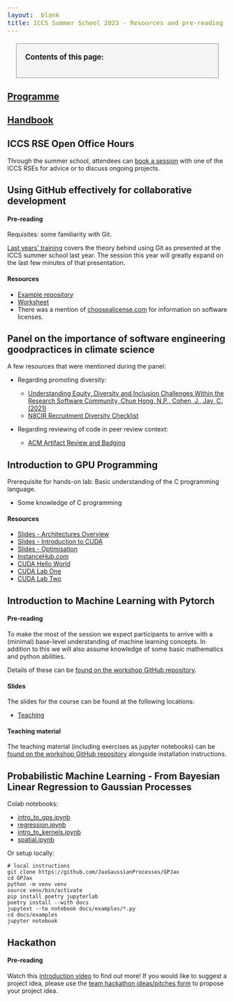 ```yaml
---
layout:  blank
title: ICCS Summer School 2023 - Resources and pre-reading
---
```


<style>
.contents {
border: solid 1px;
border-color: rgb(140,140,140);
background: rgb(245,245,245);
padding:20px;
margin:20px;
margin-right: calv(35vw - 20px);
}
div {
  font-size:12.5pt;
  text-align:justify;
}

</style>


<div class="contents">
<b>Contents of this page:</b>
<ul id="contents">
</ul>
</div>

## [Programme](https://iccs.cam.ac.uk/system/files/iccs_summer_school_2023_programme.pdf)

## [Handbook](https://iccs.cam.ac.uk/system/files/participant_handbook_online_version_05-07-2023.pdf)

## ICCS RSE Open Office Hours

Through the summer school, attendees can [book a session](https://docs.google.com/spreadsheets/d/1WKZxp3nqpXrIRMRkfFzc71sos-UD-Uy1zeab0c1p7Xc/edit?usp=sharing) with one of the ICCS RSEs
for advice or to discuss ongoing projects.

## Using GitHub effectively for collaborative development

#### Pre-reading

Requisites: some familiarity with Git. 

[Last years' training](https://www.youtube.com/watch?v=ZrwzK4CnJ3Q)
covers the theory behind using Git as presented at the ICCS
summer school last year. The session this year will greatly expand on
the last few minutes of that presentation.

#### Resources

* [Example repository](https://github.com/Cambridge-ICCS/ss23-git)
* [Worksheet](https://docs.google.com/document/d/1gB2h9SNn5ZnAlvUE7mfG1lUDUUQmFyPYHiTyxIFJsKM/)
* There was a mention of [choosealicense.com](https://choosealicense.com/) for information on software licenses.

## Panel on the importance of software engineering goodpractices in climate science

A few resources that were mentioned during the panel:

* Regarding promoting diversity:
     * [Understanding Equity, Diversity and Inclusion Challenges Within the Research Software Community, Chue Hong, N.P., Cohen, J., Jay, C. (2021)](https://link.springer.com/chapter/10.1007/978-3-030-77980-1_30)
     * [N8CIR Recruitment Diversity Checklist](https://n8cir.org.uk/news/diversity-checklist/)

* Regarding reviewing of code in peer review context:
     * [ACM Artifact Review and Badging](https://www.acm.org/publications/policies/artifact-review-and-badging-current)

## Introduction to GPU Programming

Prerequisite for hands-on lab: Basic understanding of the C programming
language.
 * Some knowledge of C programming

#### Resources

* [Slides - Architectures Overview](https://drive.google.com/open?id=1-LoFELBaGN3bdgl8iids6EjicgEv841M&usp=drive_fs)
* [Slides - Introduction to CUDA](https://drive.google.com/open?id=1-lRkvx8XpASl1pVN5MvXxFYN1g_blOYi&usp=drive_fs)
* [Slides - Optimisation](https://drive.google.com/open?id=101ZF26FNlt6IxoKAqKIfgVr9D6Xvq4LR&usp=drive_fs)
* [InstanceHub.com](https://www.instancehub.com/)
* [CUDA Hello World](https://www.instancehub.com/labs/1/)
* [CUDA Lab One](https://www.instancehub.com/labs/2/)
* [CUDA Lab Two](https://www.instancehub.com/labs/3/)

## Introduction to Machine Learning with Pytorch

#### Pre-reading

To make the most of the session we expect participants to arrive with a
(minimal) base-level understanding of machine learning concepts.
In addition to this we will also assume knowledge of some basic mathematics
and python abilities.

Details of these can be
[found on the workshop GitHub repository](https://github.com/Cambridge-ICCS/ml-training-material).

#### Slides

The slides for the course can be found at the following locations:

- [Teaching](https://cambridge-iccs.github.io/slides/ml-training/slides.html)
<!-- - [Applications](https://cambridge-iccs.github.io/slides/ml-training/applications.html) -->

#### Teaching material

The teaching material (including exercises as jupyter notebooks) can be
[found on the workshop GitHub repository](https://github.com/Cambridge-ICCS/ml-training-material)
alongside installation instructions.

## Probabilistic Machine Learning - From Bayesian Linear Regression to Gaussian Processes

Colab notebooks:
* [intro_to_gps.ipynb](https://githubtocolab.com/Cambridge-ICCS/GPJax/blob/sumschool-setup/docs/examples/intro_to_gps.ipynb)
* [regression.ipynb](https://githubtocolab.com/Cambridge-ICCS/GPJax/blob/sumschool-setup/docs/examples/regression.ipynb)
* [intro_to_kernels.ipynb](https://githubtocolab.com/Cambridge-ICCS/GPJax/blob/sumschool-setup/docs/examples/intro_to_kernels.ipynb)
* [spatial.ipynb](https://githubtocolab.com/Cambridge-ICCS/GPJax/blob/sumschool-setup/docs/examples/spatial.ipynb)

Or setup locally:

```
# local instructions
git clone https://github.com/JaxGaussianProcesses/GPJax
cd GPJax
python -m venv venv
source venv/bin/activate
pip install poetry jupyterlab
poetry install --with docs
jupytext --to notebook docs/examples/*.py
cd docs/examples
jupyter notebook
```

## Hackathon

#### Pre-reading

Watch this [introduction
video](https://www.youtube.com/watch?v=RAKttoCPXws) to find out more!
If you would like to suggest a project idea, please use the [team
hackathon ideas/pitches form](https://docs.google.com/forms/d/e/1FAIpQLSe-OU8L8i6UXvFmfFXVCzFa71meOMYG-OuM_EwQgGVL0WELGQ/viewform?usp=sf_link) to propose your project idea.

 <script>
function convert(t) {
 return t.split(" ").map(function (x) { return x.toLowerCase(); }).join("-");
}

var contents = document.getElementById("contents");
var sections = document.getElementsByTagName("h2");
for(var i = 0; i < sections.length; i++) {
   let item = sections[i];
   let link = document.createElement("a");
   let li = document.createElement("li");
   link.href="#"+convert(item.innerHTML);
   link.innerHTML = item.innerHTML;
   li.appendChild(link);
   contents.appendChild(li);
}
</script>
